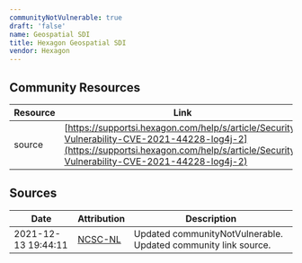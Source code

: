 ```yaml
---
communityNotVulnerable: true
draft: 'false'
name: Geospatial SDI
title: Hexagon Geospatial SDI
vendor: Hexagon
---
```



## Community Resources
| Resource | Link |
| --- | --- |
| source | [https://supportsi.hexagon.com/help/s/article/Security-Vulnerability-CVE-2021-44228-log4j-2](https://supportsi.hexagon.com/help/s/article/Security-Vulnerability-CVE-2021-44228-log4j-2) |


## Sources
| Date | Attribution | Description |
| --- | --- | --- |
| 2021-12-13 19:44:11 | [NCSC-NL](https://github.com/NCSC-NL/log4shell/blob/main/software/README.md) | Updated communityNotVulnerable. Updated community link source.  |
